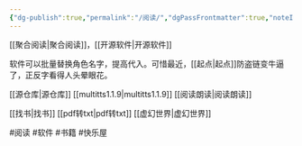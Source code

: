 ```yaml
---
{"dg-publish":true,"permalink":"/阅读/","dgPassFrontmatter":true,"noteIcon":""}
---
```



[[聚合阅读\|聚合阅读]]，[[开源软件\|开源软件]]

软件可以批量替换角色名字，提高代入。可惜最近，[[起点\|起点]]防盗链变牛逼了，正反字看得人头晕眼花。

[[源仓库\|源仓库]]
[[multitts1.1.9\|multitts1.1.9]]
[[阅读朗读\|阅读朗读]]

[[找书\|找书]]
[[pdf转txt\|pdf转txt]]
[[虚幻世界\|虚幻世界]]

#阅读 #软件 #书籍 #快乐屋 